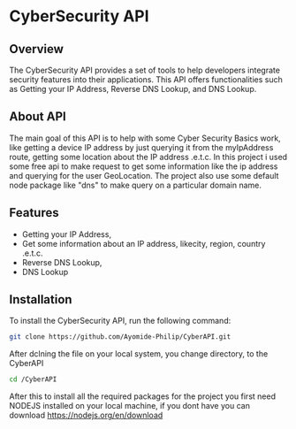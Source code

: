 # CyberSecurity API

## Overview

The CyberSecurity API provides a set of tools to help developers integrate security features into their applications. This API offers functionalities such as Getting your IP Address, Reverse DNS Lookup, and DNS Lookup.

## About API

The main goal of this API is to help with some Cyber Security Basics work, like getting a device IP address by just querying it from the myIpAddress route, getting some location about the IP address .e.t.c. In this project i used some free api to make request to get some information like the ip address and querying for the user GeoLocation.
The project also use some default node package like "dns" to make query on a particular domain name.

## Features

- Getting your IP Address,
- Get some information about an IP address, likecity, region, country .e.t.c.
- Reverse DNS Lookup,
- DNS Lookup

## Installation

To install the CyberSecurity API, run the following command:

```bash
git clone https://github.com/Ayomide-Philip/CyberAPI.git
```

After dclning the file on your local system, you change directory, to the CyberAPI

```bash
cd /CyberAPI
```

After this to install all the required packages for the project you first need NODEJS installed on your local machine, if you dont have you can download  https://nodejs.org/en/download